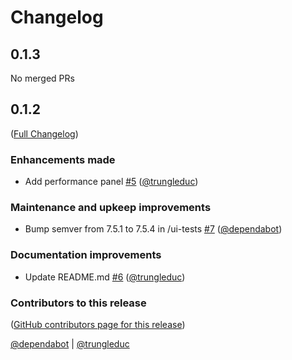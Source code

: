# Changelog

<!-- <START NEW CHANGELOG ENTRY> -->

## 0.1.3

No merged PRs

<!-- <END NEW CHANGELOG ENTRY> -->

## 0.1.2

([Full Changelog](https://github.com/0011ai/deailab/compare/v0.1.1...3de77acf202e4328875b3a9c817ba9e4f6ad3cc3))

### Enhancements made

- Add performance panel [#5](https://github.com/0011ai/deailab/pull/5) ([@trungleduc](https://github.com/trungleduc))

### Maintenance and upkeep improvements

- Bump semver from 7.5.1 to 7.5.4 in /ui-tests [#7](https://github.com/0011ai/deailab/pull/7) ([@dependabot](https://github.com/dependabot))

### Documentation improvements

- Update README.md [#6](https://github.com/0011ai/deailab/pull/6) ([@trungleduc](https://github.com/trungleduc))

### Contributors to this release

([GitHub contributors page for this release](https://github.com/0011ai/deailab/graphs/contributors?from=2023-07-13&to=2023-08-11&type=c))

[@dependabot](https://github.com/search?q=repo%3A0011ai%2Fdeailab+involves%3Adependabot+updated%3A2023-07-13..2023-08-11&type=Issues) | [@trungleduc](https://github.com/search?q=repo%3A0011ai%2Fdeailab+involves%3Atrungleduc+updated%3A2023-07-13..2023-08-11&type=Issues)
